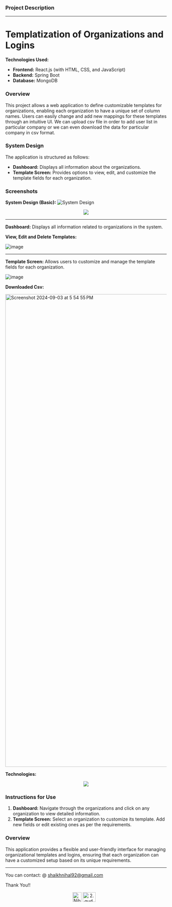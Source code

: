 ### Project Description

---

# Templatization of Organizations and Logins

**Technologies Used:**
- **Frontend:** React.js (with HTML, CSS, and JavaScript)
- **Backend:** Spring Boot
- **Database:** MongoDB

### Overview

This project allows a web application to define customizable templates for organizations, enabling each organization to have a unique set of column names. Users can easily change and add new mappings for these templates through an intuitive UI. We can upload csv file in order to add user list in particular company or we can even download the data for particular company in csv format.

### System Design

The application is structured as follows:

- **Dashboard:** Displays all information about the organizations.
- **Template Screen:** Provides options to view, edit, and customize the template fields for each organization.

### Screenshots

**System Design (Basic):**
![System Design](https://github.com/user-attachments/assets/c9a617e3-00c1-4627-9937-66b2032eacd4)
<div align="center">
  <img align="center" src="https://github.com/user-attachments/assets/b22a550c-5d6b-4480-a982-61cd85ed1b06"/>
</div>


---

**Dashboard:**
Displays all information related to organizations in the system.

**View, Edit and Delete Templates:**

![image](https://github.com/user-attachments/assets/359a44c0-cbe7-4128-a85c-632230236ba6)

---

**Template Screen:**
Allows users to customize and manage the template fields for each organization.

![image](https://github.com/user-attachments/assets/57da4063-f395-40dc-a3b2-3f8e9baec637)

**Downloaded Csv:**

<img width="1470" alt="Screenshot 2024-09-03 at 5 54 55 PM" src="https://github.com/user-attachments/assets/e7f908d1-e1bc-4426-9d87-1d52f82e55b8">

**Technologies:**
<div align="center">
  <img align="center" src="https://github.com/user-attachments/assets/02289bc1-86c5-49eb-b4fb-f201d7083184"/>
</div>

### Instructions for Use

1. **Dashboard:** Navigate through the organizations and click on any organization to view detailed information.
2. **Template Screen:** Select an organization to customize its template. Add new fields or edit existing ones as per the requirements.

### Overview

This application provides a flexible and user-friendly interface for managing organizational templates and logins, ensuring that each organization can have a customized setup based on its unique requirements.

---
You can contact: @ shaikhnihal92@gmail.com


Thank You!!
<div align="center">

<a href="https://www.linkedin.com/in/nihal-shaikh-4a0818206/" target="blank"><img align="center" src="https://w7.pngwing.com/pngs/402/997/png-transparent-linkedin-logo-computer-icons-facebook-user-profile-facebook-blue-angle-text.png" alt="Nihal Shaikh" height="30" width="28" /></a>
<a href="https://www.instagram.com/2.gud.wh0mm1_xo/" target="blank"><img align="center" src="https://raw.githubusercontent.com/rahuldkjain/github-profile-readme-generator/master/src/images/icons/Social/instagram.svg" alt="2.gud.wh0mm1_xo" height="30" width="40" /></a>&nbsp;&nbsp;&nbsp;
</div>
